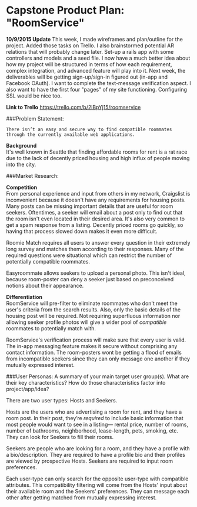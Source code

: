 # Capstone Product Plan: "RoomService"

<b>10/9/2015 Update</b>
This week, I made wireframes and plan/outline for the project. Added those tasks on Trello. I also brainstormed potential AR relations that will probably change later. Set-up a rails app with some controllers and models and a seed file. I now have a much better idea about how my project will be structured in terms of how each requirement, complex integration, and advanced feature will play into it.
Next week, the deliverables will be getting sign-up/sign-in figured out (in-app and Facebook OAuth). I want to complete the text-message verification aspect. I also want to have the first four "pages" of my site functioning. Configuring SSL would be nice too.

<b>Link to Trello</b>
https://trello.com/b/2lBpYj15/roomservice

###Problem Statement:

`There isn’t an easy and secure way to find compatible roommates through the currently available web applications.`

<b>Background</b>  
It's well known in Seattle that finding affordable rooms for rent is a rat race due to the lack of decently priced housing and high influx of people moving into the city.

###Market Research:

<b>Competition</b>   
From personal experience and input from others in my network, Craigslist is inconvenient because it doesn't have any requirements for housing posts. Many posts can be missing important details that are useful for room seekers. Oftentimes, a seeker will email about a post only to find out that the room isn't even located in their desired area. It's also very common to get a spam response from a listing. Decently priced rooms go quickly, so having that process slowed down makes it even more difficult.

Roomie Match requires all users to answer every question in their extremely long survey and matches them according to their responses. Many of the required questions were situational which can restrict the number of potentially compatible roommates.

Easyroommate allows seekers to upload a personal photo. This isn't ideal, because room-poster can deny a seeker just based on preconceived notions about their appearance.

<b>Differentiation</b>  
RoomService will pre-filter to eliminate roommates who don't meet the user's criteria from the search results. Also, only the basic details of the housing post will be required. Not requiring superfluous information nor allowing seeker profile photos will give a wider pool of *compatible* roommates to potentially match with.

RoomService's verification process will make sure that every user is valid. The in-app messaging feature makes it secure without comprising any contact information. The room-posters wont be getting a flood of emails from incompatible seekers since they can only message one another if they mutually expressed interest.

###User Personas: A summary of your main target user group(s). What are their key characteristics? How do those characteristics factor into project/app/idea?  

There are two user types: Hosts and Seekers.

Hosts are the users who are advertising a room for rent, and they have a room post. In their post, they’re *required* to include basic information that most people would want to see in a listing— rental price, number of rooms, number of bathrooms, neighborhood, lease-length, pets, smoking, etc. They can look for Seekers to fill their rooms.

Seekers are people who are looking for a room, and they have a profile with a bio/description. They are required to have a profile bio and their profiles are viewed by prospective Hosts. Seekers are required to input room preferences.

Each user-type can only search for the opposite user-type with compatible attributes. This compatibility filtering will come from the Hosts' input about their available room and the Seekers' preferences. They can message each other after getting matched from mutually expressing interest.
